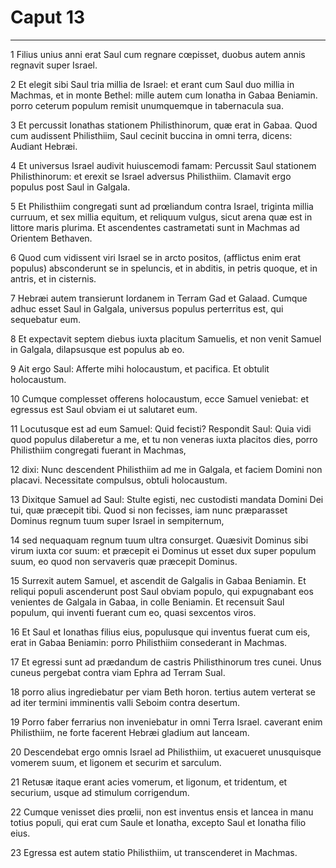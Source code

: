 # Caput 13

***

1 Filius unius anni erat Saul cum regnare cœpisset, duobus autem annis regnavit super Israel.

2 Et elegit sibi Saul tria millia de Israel: et erant cum Saul duo millia in Machmas, et in monte Bethel: mille autem cum Ionatha in Gabaa Beniamin. porro ceterum populum remisit unumquemque in tabernacula sua.

3 Et percussit Ionathas stationem Philisthinorum, quæ erat in Gabaa. Quod cum audissent Philisthiim, Saul cecinit buccina in omni terra, dicens: Audiant Hebræi.

4 Et universus Israel audivit huiuscemodi famam: Percussit Saul stationem Philisthinorum: et erexit se Israel adversus Philisthiim. Clamavit ergo populus post Saul in Galgala.

5 Et Philisthiim congregati sunt ad prœliandum contra Israel, triginta millia curruum, et sex millia equitum, et reliquum vulgus, sicut arena quæ est in littore maris plurima. Et ascendentes castrametati sunt in Machmas ad Orientem Bethaven.

6 Quod cum vidissent viri Israel se in arcto positos, (afflictus enim erat populus) absconderunt se in speluncis, et in abditis, in petris quoque, et in antris, et in cisternis.

7 Hebræi autem transierunt Iordanem in Terram Gad et Galaad. Cumque adhuc esset Saul in Galgala, universus populus perterritus est, qui sequebatur eum.

8 Et expectavit septem diebus iuxta placitum Samuelis, et non venit Samuel in Galgala, dilapsusque est populus ab eo.

9 Ait ergo Saul: Afferte mihi holocaustum, et pacifica. Et obtulit holocaustum.

10 Cumque complesset offerens holocaustum, ecce Samuel veniebat: et egressus est Saul obviam ei ut salutaret eum.

11 Locutusque est ad eum Samuel: Quid fecisti? Respondit Saul: Quia vidi quod populus dilaberetur a me, et tu non veneras iuxta placitos dies, porro Philisthiim congregati fuerant in Machmas,

12 dixi: Nunc descendent Philisthiim ad me in Galgala, et faciem Domini non placavi. Necessitate compulsus, obtuli holocaustum.

13 Dixitque Samuel ad Saul: Stulte egisti, nec custodisti mandata Domini Dei tui, quæ præcepit tibi. Quod si non fecisses, iam nunc præparasset Dominus regnum tuum super Israel in sempiternum,

14 sed nequaquam regnum tuum ultra consurget. Quæsivit Dominus sibi virum iuxta cor suum: et præcepit ei Dominus ut esset dux super populum suum, eo quod non servaveris quæ præcepit Dominus.

15 Surrexit autem Samuel, et ascendit de Galgalis in Gabaa Beniamin. Et reliqui populi ascenderunt post Saul obviam populo, qui expugnabant eos venientes de Galgala in Gabaa, in colle Beniamin. Et recensuit Saul populum, qui inventi fuerant cum eo, quasi sexcentos viros.

16 Et Saul et Ionathas filius eius, populusque qui inventus fuerat cum eis, erat in Gabaa Beniamin: porro Philisthiim consederant in Machmas.

17 Et egressi sunt ad prædandum de castris Philisthinorum tres cunei. Unus cuneus pergebat contra viam Ephra ad Terram Sual.

18 porro alius ingrediebatur per viam Beth horon. tertius autem verterat se ad iter termini imminentis valli Seboim contra desertum.

19 Porro faber ferrarius non inveniebatur in omni Terra Israel. caverant enim Philisthiim, ne forte facerent Hebræi gladium aut lanceam.

20 Descendebat ergo omnis Israel ad Philisthiim, ut exacueret unusquisque vomerem suum, et ligonem et securim et sarculum.

21 Retusæ itaque erant acies vomerum, et ligonum, et tridentum, et securium, usque ad stimulum corrigendum.

22 Cumque venisset dies prœlii, non est inventus ensis et lancea in manu totius populi, qui erat cum Saule et Ionatha, excepto Saul et Ionatha filio eius.

23 Egressa est autem statio Philisthiim, ut transcenderet in Machmas.

